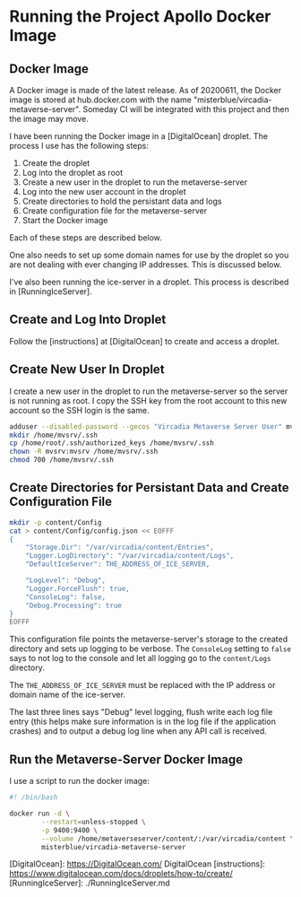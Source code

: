 # Running the Project Apollo Docker Image

## Docker Image

A Docker image is made of the latest release.
As of 20200611, the Docker image is stored at
hub.docker.com with the name "misterblue/vircadia-metaverse-server".
Someday CI will be integrated with this project and then the image may move.

I have been running the Docker image in a [DigitalOcean] droplet.
The process I use has the following steps:

1. Create the droplet
1. Log into the droplet as root
1. Create a new user in the droplet to run the metaverse-server
1. Log into the new user account in the droplet
1. Create directories to hold the persistant data and logs
1. Create configuration file for the metaverse-server
1. Start the Docker image

Each of these steps are described below.

One also needs to set up some domain names for use by the droplet so
you are not dealing with ever changing IP addresses.
This is discussed below.

I've also been running the ice-server in a droplet.
This process is described in [RunningIceServer].

## Create and Log Into Droplet

Follow the [instructions] at [DigitalOcean] to create and access a droplet.

## Create New User In Droplet

I create a new user in the droplet to run the metaverse-server so
the server is not running as root.
I copy the SSH key from the root
account to this new account so the SSH login is the same.

```sh
adduser --disabled-password --gecos "Vircadia Metaverse Server User" mvsrv
mkdir /home/mvsrv/.ssh
cp /home/root/.ssh/authorized_keys /home/mvsrv/.ssh
chown -R mvsrv:mvsrv /home/mvsrv/.ssh
chmod 700 /home/mvsrv/.ssh
```

## Create Directories for Persistant Data and Create Configuration File

```sh
mkdir -p content/Config
cat > content/Config/config.json << EOFFF
{
    "Storage.Dir": "/var/vircadia/content/Entries",
    "Logger.LogDirectory": "/var/vircadia/content/Logs",
    "DefaultIceServer": THE_ADDRESS_OF_ICE_SERVER,

    "LogLevel": "Debug",
    "Logger.ForceFlush": true,
    "ConsoleLog": false,
    "Debug.Processing": true
}
EOFFF
```

This configuration file points the metaverse-server's storage to
the created directory and sets up logging to be verbose.
The `ConsoleLog` setting to `false` says to not log to the console
and let all logging go to the `content/Logs` directory.

The `THE_ADDRESS_OF_ICE_SERVER` must be replaced with the IP address
or domain name of the ice-server.

The last three lines says "Debug" level logging, flush write each
log file entry (this helps make sure information is in the log file
if the application crashes) and to output a debug log line when
any API call is received.

## Run the Metaverse-Server Docker Image

I use a script to run the docker image:

```sh
#! /bin/bash

docker run -d \
        --restart=unless-stopped \
        -p 9400:9400 \
        --volume /home/metaverseserver/content/:/var/vircadia/content \
        misterblue/vircadia-metaverse-server
```

[DigitalOcean]: https://DigitalOcean.com/ DigitalOcean
[instructions]: https://www.digitalocean.com/docs/droplets/how-to/create/
[RunningIceServer]: ./RunningIceServer.md
